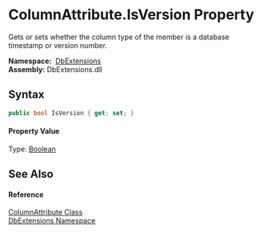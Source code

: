 ColumnAttribute.IsVersion Property
==================================
Gets or sets whether the column type of the member is a database timestamp or version number.

  **Namespace:**  [DbExtensions][1]  
  **Assembly:** DbExtensions.dll

Syntax
------

```csharp
public bool IsVersion { get; set; }
```

#### Property Value
Type: [Boolean][2]

See Also
--------

#### Reference
[ColumnAttribute Class][3]  
[DbExtensions Namespace][1]  

[1]: ../README.md
[2]: http://msdn.microsoft.com/en-us/library/a28wyd50
[3]: README.md